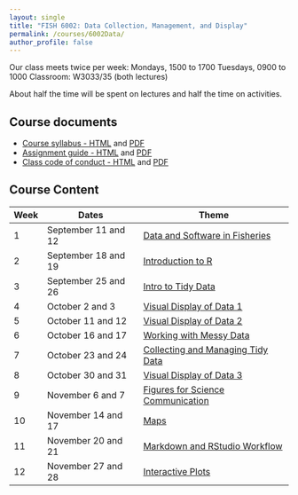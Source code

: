 ```yaml
---
layout: single
title: "FISH 6002: Data Collection, Management, and Display"
permalink: /courses/6002Data/
author_profile: false
---
```


Our class meets twice per week:
Mondays, 1500 to 1700
Tuesdays, 0900 to 1000
Classroom: W3033/35 (both lectures)

About half the time will be spent on lectures and half the time on activities.

## Course documents 

- [Course syllabus - HTML](/courses/6002Data/6002Syllabus/) and [PDF](/assets/images/FISH_6002_Syllabus.pdf)
- [Assignment guide - HTML](/courses/6002Data/6002Assignmentguide/) and [PDF](/assets/images/FISH_6002_Assignment_guide.pdf)
- [Class code of conduct - HTML](/courses/coursesCodeofConduct/) and [PDF](/assets/images/FISHCodeofConduct.pdf)

## Course Content

| **Week**  | **Dates**  | **Theme**  | 
|-----------|------------|-------------|
| 1         | September 11 and 12      | [Data and Software in Fisheries](/courses/6002Data/6002Week1/)|
|2| September 18 and 19 | [Introduction to R](/courses/6002Data/6002Week2/) |
|3| September 25 and 26 | [Intro to Tidy Data](/courses/6002Data/6002Week3/) |
|4| October 2 and 3 | [Visual Display of Data 1](/courses/6002Data/6002Week4/) |
|5| October 11 and 12 | [Visual Display of Data 2](/courses/6002Data/6002Week5/) |
|6| October 16 and 17 | [Working with Messy Data](/courses/6002Data/6002Week6) |
|7| October 23 and 24 | [Collecting and Managing Tidy Data](/courses/6002Data/6002Week7) |
|8| October 30 and 31 | [Visual Display of Data 3](/courses/6002Data/6002Week8) |
|9| November 6 and 7 | [Figures for Science Communication](/courses/6002Data/6002Week9) |
|10| November 14 and 17 | [Maps](/courses/6002Data/6002Week10) |
|11| November 20 and 21 | [Markdown and RStudio Workflow](/courses/6002Data/6002Week11) |
|12| November 27 and 28| [Interactive Plots](/courses/6002Data/6002Week12) |
